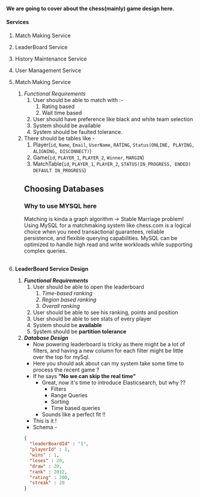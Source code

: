 #### We are going to cover about the chess(mainly) game design here.<br>
#### Services 
1. Match Making Service
2. LeaderBoard Service 
3. History Maintenance Service
4. User Management Serivce 


1. Match Making Service
   1. <em>Functional Requirements</em>
      1. User should be able to match with :-
         1. Rating based 
         2. Wait time based
      2. User should have preference like black and white team selection
      3. System should be available 
      4. System should be faulted tolerance.
   2. There should be tables like - 
        1. Player(`id`, `Name`, `Email`, `UserName`, `RATING`, `Status(ONLINE, PLAYING, ALIGNING, DISCONNECT)`)
        2. Game(`id`, `PLAYER_1`, `PLAYER_2`, `Winner`, `MARGIN`)
        3. MatchTable(`id`, `PLAYER_1`, `PLAYER_2`, `STATUS(IN_PROGRESS, ENDED) DEFAULT IN_PROGRESS`)
      ## Choosing Databases
      ### Why to use MYSQL here
      Matching is kinda a graph algorithm ->  Stable Marriage problem!
      Using MySQL for a matchmaking system like chess.com
      is a logical choice when you need transactional guarantees, reliable persistence, and flexible
      querying capabilities. MySQL can be optimized to handle high read and write workloads while
      supporting complex queries.<br><br>


2. **LeaderBoard Service Design**
   1. **<em>Functional Requirements</em>**
      1. User should be able to open the leaderboard
         1. <em>Time-based ranking
         2. Region based ranking 
         3. Overall ranking</em>
      2. User should be able to see his ranking, points and position
      3. User should be able to see stats of every player
      4. System should be **available**
      5. System should be **partition tolerance**
   2. **<em> Database Design</em>**
      * Now powering leaderboard is tricky as there might be a lot of filters, and having a new column for each filter might be little over the top for mySql. 
      * Here you should ask about can my system take some time to process the recent game ?
      * If he says **"No we can skip the real time"**
        * Great, now it's time to introduce Elasticsearch, but why ??
          * Filters 
          * Range Queries 
          * Sorting 
          * Time based queries
        * Sounds like a perfect fit !!
      * This is it !
      * Schema - 
      ```json
      {
        "leaderBoardId" : "1",
        "playerId" : 1,
        "wins" : 1, 
        "loses" : 20,
        "draw" : 20,
        "rank" : 2012,
        "rating" : 200,
        "streak" : 20
      }
      ```